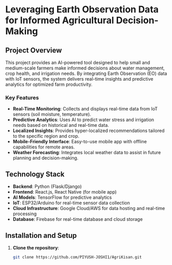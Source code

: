 # Leveraging Earth Observation Data for Informed Agricultural Decision-Making

## Project Overview
This project provides an AI-powered tool designed to help small and medium-scale farmers make informed decisions about water management, crop health, and irrigation needs. By integrating Earth Observation (EO) data with IoT sensors, the system delivers real-time insights and predictive analytics for optimized farm productivity.

### Key Features
- **Real-Time Monitoring**: Collects and displays real-time data from IoT sensors (soil moisture, temperature).
- **Predictive Analytics**: Uses AI to predict water stress and irrigation needs based on historical and real-time data.
- **Localized Insights**: Provides hyper-localized recommendations tailored to the specific region and crop.
- **Mobile-Friendly Interface**: Easy-to-use mobile app with offline capabilities for remote areas.
- **Weather Forecasting**: Integrates local weather data to assist in future planning and decision-making.

## Technology Stack
- **Backend**: Python (Flask/Django)
- **Frontend**: React.js, React Native (for mobile app)
- **AI Models**: TensorFlow for predictive analytics
- **IoT**: ESP32/Arduino for real-time sensor data collection
- **Cloud Infrastructure**: Google Cloud/AWS for data hosting and real-time processing
- **Database**: Firebase for real-time database and cloud storage

## Installation and Setup

1. **Clone the repository**:
   ```bash
   git clone https://github.com/PIYUSH-JOSHI1/AgriKisan.git

   
